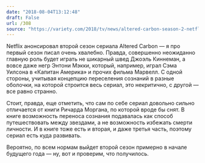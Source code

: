 ```yaml
---
date: "2018-08-04T13:12:48"
draft: False
url: /308
source: "https://variety.com/2018/tv/news/altered-carbon-season-2-netflix-anthony-mackie-1202887876/"
---
```


Netflix анонсировал второй сезон сериала Altered Carbon — я про первый сезон писал очень хвалебно. Правда, совершенно неожиданно главную роль будет играть не шикарный швед Джоэль Киннеман, а вовсе даже негр Энтони Мэкки, который, например, играл Сэма Уилсона в «Капитан Америка» и прочих фильма Марвелл. С одной стороны, учитывая концепцию переселения сознаний в разные оболочки, на которой строится весь сериал, это некритично, с другой — все равно странно.

Стоит, правда, еще отметить, что сам по себе сериал довольно сильно отличается от книги Ричарда Моргана, по которой вроде бы снят. В книге возможность переноса сознания подавалась как способ путешествовать между звездами, а не возможность избежать смерти личности. И в книге тоже есть и вторая, и даже третья часть, поэтому сериал есть куда развивать.

Вероятно, по всем нормам выйдет второй сезон примерно в начале будущего года — ну, вот и проверим, что получилось.
